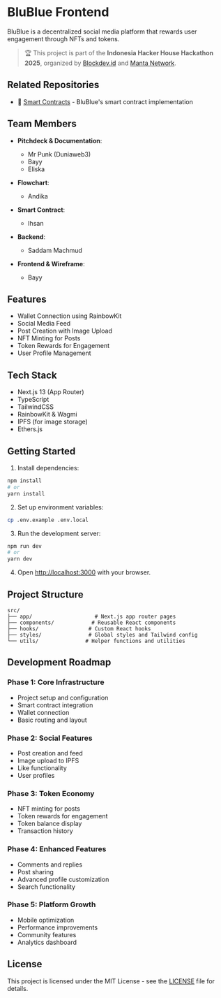 # BluBlue Frontend

BluBlue is a decentralized social media platform that rewards user engagement through NFTs and tokens.

> 🏆 This project is part of the **Indonesia Hacker House Hackathon 2025**, organized by [Blockdev.id](https://blockdev.id) and [Manta Network](https://manta.network).

## Related Repositories

- 📝 [Smart Contracts](https://github.com/emhaihsan/blublue-contract) - BluBlue's smart contract implementation

## Team Members

- **Pitchdeck & Documentation**:

  - Mr Punk (Duniaweb3)
  - Bayy
  - Eliska

- **Flowchart**:

  - Andika

- **Smart Contract**:

  - Ihsan

- **Backend**:

  - Saddam Machmud

- **Frontend & Wireframe**:
  - Bayy

## Features

- Wallet Connection using RainbowKit
- Social Media Feed
- Post Creation with Image Upload
- NFT Minting for Posts
- Token Rewards for Engagement
- User Profile Management

## Tech Stack

- Next.js 13 (App Router)
- TypeScript
- TailwindCSS
- RainbowKit & Wagmi
- IPFS (for image storage)
- Ethers.js

## Getting Started

1. Install dependencies:

```bash
npm install
# or
yarn install
```

2. Set up environment variables:

```bash
cp .env.example .env.local
```

3. Run the development server:

```bash
npm run dev
# or
yarn dev
```

4. Open [http://localhost:3000](http://localhost:3000) with your browser.

## Project Structure

```
src/
├── app/                    # Next.js app router pages
├── components/            # Reusable React components
├── hooks/                # Custom React hooks
├── styles/               # Global styles and Tailwind config
└── utils/               # Helper functions and utilities
```

## Development Roadmap

### Phase 1: Core Infrastructure

- Project setup and configuration
- Smart contract integration
- Wallet connection
- Basic routing and layout

### Phase 2: Social Features

- Post creation and feed
- Image upload to IPFS
- Like functionality
- User profiles

### Phase 3: Token Economy

- NFT minting for posts
- Token rewards for engagement
- Token balance display
- Transaction history

### Phase 4: Enhanced Features

- Comments and replies
- Post sharing
- Advanced profile customization
- Search functionality

### Phase 5: Platform Growth

- Mobile optimization
- Performance improvements
- Community features
- Analytics dashboard

## License

This project is licensed under the MIT License - see the [LICENSE](./LICENSE) file for details.
